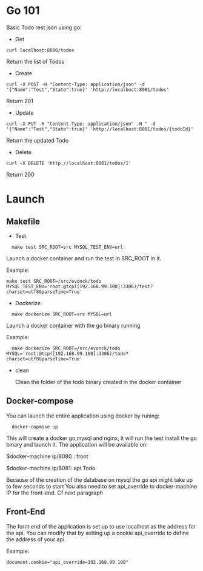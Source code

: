 # Go 101

Basic Todo rest json using go:
 
 * Get
  ```shell
curl localhost:8080/todos
```
Return the list of Todos 

 * Create
 ```shell
curl -X POST -H "Content-Type: application/json" -d '{"Name":"Test","State":true}' 'http://localhost:8081/todos'
```
Return 201 

 * Update
 ```shell
curl -X PUT -H "Content-Type: application/json" -H " -d '{"Name":"Test","State":true}' 'http://localhost:8081/todos/{todoId}'
```
Return the updated Todo

 * Delete
```shell
curl -X DELETE 'http://localhost:8081/todos/1'
```
Return 200


# Launch
## Makefile
 
  * Test
  ```shell
 	make test SRC_ROOT=src MYSQL_TEST_ENV=url
```
Launch a docker container and run the test in SRC_ROOT in it.

Example:
 ```shell
make test SRC_ROOT=/src/evonck/todo MYSQL_TEST_ENV='root:@tcp([192.168.99.100]:3306)/test?charset=utf8&parseTime=True'
```

* Dockerize
```shell
  make dockerize SRC_ROOT=src MYSQL=url
```
  Launch a docker container with the go binary running
  
Example:
```shell
  make dockerize SRC_ROOT=/src/evonck/todo MYSQL='root:@tcp([192.168.99.100]:3306)/todo?charset=utf8&parseTime=True'
```
 * clean
 	
    Clean the folder of the todo binary created in the docker container
    
## Docker-compose
You can launch the entire application using docker by runing:
```shell
  docker-copmose up
```
   This will create a docker go,mysql and nginx, it will run the test install the go binary and launch it. The application will be available on:
   
   $docker-machine ip/8080 : front
   
   $docker-machine ip/8081: api Todo
   
  Because of the creation of the database on mysql the go api might take up to few seconds to start
  You also need to set api_override to docker-machine IP for the front-end. Cf next paragraph

## Front-End
The fornt end of the application is set up to use localhost as the address for the api. You can modify that by setting up a cookie api_override to define the address of your api.

Example:

	document.cookie="api_override=192.168.99.100"
  